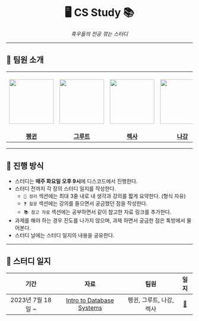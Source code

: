 <div align="center">
  <h1>🖥️ CS Study 📚</h1>
  <p><i>흑우들의 전공 깎는 스터디</i></p>
</div>

---

## 👋 팀원 소개

<table>
  <tr height="160px">
    <th align="center" width="150px">
      <a href="https://github.com/CoodingPenguin"><img height="120px" width="120px" src="https://avatars.githubusercontent.com/u/37505775?s=460&u=44732fef53503e63d47192ce5c2de747eff5f0c6&v=4"/>
    </th>
    <th align="center" width="150px">
      <a href="https://github.com/iamgroooooot"><img height="120px" width="120px" src="https://avatars.githubusercontent.com/u/38830620?v=4"/></a>
    </th>
    <th align="center" width="150px">
      <a href="https://github.com/jonyejin"><img height="120px" width="120px" src="https://avatars.githubusercontent.com/u/77298353?v=4"/></a>
    </th>
    <th align="center" width="150px">
      <a href="https://github.com/nagunt"><img height="120px" width="120px" src="https://avatars.githubusercontent.com/u/19218446?v=4"/></a>
    </th>
  </tr>
  <tr>
    <td align="center" width="150px">
      <a href="https://github.com/coodingpenguin"><strong>펭귄</strong></a>
    </td>
    <td align="center" width="150px">
      <a href="https://github.com/iamgroooooot"><strong>그루트</strong></a>
    </td>
    <td align="center" width="150px">
      <a href="https://github.com/jonyejin"><strong>렉사</strong></a>
    </td>
    <td align="center" width="150px">
      <a href="https://github.com/nagunt"><strong>나강</strong></a>
    </td>
  </tr>
</table>

---

## 📌 진행 방식

- 스터디는 **매주 화요일 오후 9시**에 디스코드에서 진행한다.
- 스터디 전까지 각 장의 스터디 일지를 작성한다.
  - `📝 정리` 섹션에는 최대 3줄 내로 내 생각과 강의를 짧게 요약한다. (형식 자유)
  - `❓ 질문` 섹션에는 강의를 들으면서 궁금했던 점을 작성한다.
  - `📚 참고 자료` 섹션에는 공부하면서 같이 참고한 자료 링크를 추가한다.
- 과제를 해야 하는 경우 진도를 나가지 않으며, 과제 하면서 궁금한 점은 톡방에서 물어본다.
- 스터디 날에는 스터디 일지의 내용을 공유한다.

---

## 📄 스터디 일지

|       기간        |                                               자료                                                |           팀원           |                   일지                   |
| :---------------: | :-----------------------------------------------------------------------------------------------: | :----------------------: | :--------------------------------------: |
| 2023년 7월 18일 ~ | [Intro to Database Systems](https://youtube.com/playlist?list=PLSE8ODhjZXjaKScG3l0nuOiDTTqpfnWFf) | 펭귄, 그루트, 나강, 렉사 | [📝](./01-cmu-intro-to-database-systems) |
